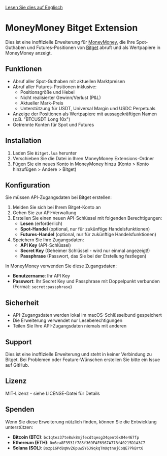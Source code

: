 [Lesen Sie dies auf Englisch](README.md)

# MoneyMoney Bitget Extension

Dies ist eine inoffizielle Erweiterung für [MoneyMoney](https://moneymoney-app.com/), die Ihre Spot-Guthaben und Futures-Positionen von [Bitget](https://www.bitget.com/) abruft und als Wertpapiere in MoneyMoney anzeigt.

## Funktionen

- Abruf aller Spot-Guthaben mit aktuellen Marktpreisen
- Abruf aller Futures-Positionen inklusive:
  - Positionsgröße und Hebel
  - Nicht realisierter Gewinn/Verlust (P&L)
  - Aktueller Mark-Preis
  - Unterstützung für USDT, Universal Margin und USDC Perpetuals
- Anzeige der Positionen als Wertpapiere mit aussagekräftigen Namen (z.B. "BTCUSDT Long 10x")
- Getrennte Konten für Spot und Futures

## Installation

1. Laden Sie `Bitget.lua` herunter
2. Verschieben Sie die Datei in Ihren MoneyMoney Extensions-Ordner
3. Fügen Sie ein neues Konto in MoneyMoney hinzu (Konto > Konto hinzufügen > Andere > Bitget)

## Konfiguration

Sie müssen API-Zugangsdaten bei Bitget erstellen:

1. Melden Sie sich bei Ihrem Bitget-Konto an
2. Gehen Sie zur API-Verwaltung
3. Erstellen Sie einen neuen API-Schlüssel mit folgenden Berechtigungen:
   - **Lesen** (erforderlich)
   - **Spot-Handel** (optional, nur für zukünftige Handelsfunktionen)
   - **Futures-Handel** (optional, nur für zukünftige Handelsfunktionen)
4. Speichern Sie Ihre Zugangsdaten:
   - **API Key** (API-Schlüssel)
   - **Secret Key** (Geheimer Schlüssel - wird nur einmal angezeigt!)
   - **Passphrase** (Passwort, das Sie bei der Erstellung festlegen)

In MoneyMoney verwenden Sie diese Zugangsdaten:
- **Benutzername**: Ihr API Key
- **Passwort**: Ihr Secret Key und Passphrase mit Doppelpunkt verbunden (Format: `secret:passphrase`)

## Sicherheit

- API-Zugangsdaten werden lokal im macOS-Schlüsselbund gespeichert
- Die Erweiterung verwendet nur Leseberechtigungen
- Teilen Sie Ihre API-Zugangsdaten niemals mit anderen

## Support

Dies ist eine inoffizielle Erweiterung und steht in keiner Verbindung zu Bitget. Bei Problemen oder Feature-Wünschen erstellen Sie bitte ein Issue auf GitHub.

## Lizenz

MIT-Lizenz - siehe LICENSE-Datei für Details

## Spenden

Wenn Sie diese Erweiterung nützlich finden, können Sie die Entwicklung unterstützen:

- **Bitcoin (BTC)**: `bc1qtez37te8uk8mjfecdtqesg34qent6x04e467fp`
- **Ethereum (ETH)**: `0x6ea8F3531f785f369FAF6967A778f40215D1A3C7`
- **Solana (SOL)**: `Bozp16Pd8qNvZ6puw5Y6J9qkqTmUqtnojCoQE7PkBrt6`